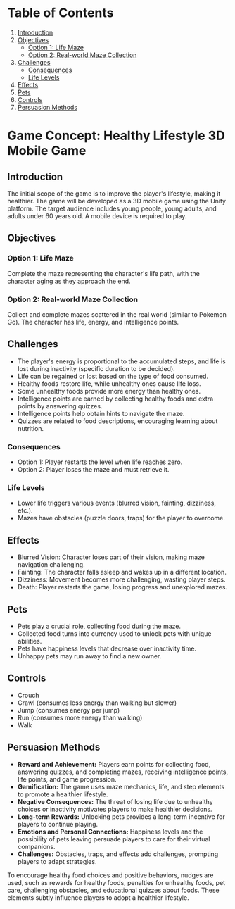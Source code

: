 # Table of Contents
1. [Introduction](#introduction)
2. [Objectives](#objectives)
   - [Option 1: Life Maze](#option-1-life-maze)
   - [Option 2: Real-world Maze Collection](#option-2-real-world-maze-collection)
3. [Challenges](#challenges)
   - [Consequences](#consequences)
   - [Life Levels](#life-levels)
4. [Effects](#effects)
5. [Pets](#pets)
6. [Controls](#controls)
7. [Persuasion Methods](#persuasion-methods)

# Game Concept: Healthy Lifestyle 3D Mobile Game

## Introduction

The initial scope of the game is to improve the player's lifestyle, making it healthier. The game will be developed as a 3D mobile game using the Unity platform. The target audience includes young people, young adults, and adults under 60 years old. A mobile device is required to play.

## Objectives

### Option 1: Life Maze
Complete the maze representing the character's life path, with the character aging as they approach the end.

### Option 2: Real-world Maze Collection
Collect and complete mazes scattered in the real world (similar to Pokemon Go). The character has life, energy, and intelligence points.

## Challenges

- The player's energy is proportional to the accumulated steps, and life is lost during inactivity (specific duration to be decided).
- Life can be regained or lost based on the type of food consumed.
- Healthy foods restore life, while unhealthy ones cause life loss.
- Some unhealthy foods provide more energy than healthy ones.
- Intelligence points are earned by collecting healthy foods and extra points by answering quizzes.
- Intelligence points help obtain hints to navigate the maze.
- Quizzes are related to food descriptions, encouraging learning about nutrition.

### Consequences

- Option 1: Player restarts the level when life reaches zero.
- Option 2: Player loses the maze and must retrieve it.

### Life Levels

- Lower life triggers various events (blurred vision, fainting, dizziness, etc.).
- Mazes have obstacles (puzzle doors, traps) for the player to overcome.

## Effects

- Blurred Vision: Character loses part of their vision, making maze navigation challenging.
- Fainting: The character falls asleep and wakes up in a different location.
- Dizziness: Movement becomes more challenging, wasting player steps.
- Death: Player restarts the game, losing progress and unexplored mazes.

## Pets

- Pets play a crucial role, collecting food during the maze.
- Collected food turns into currency used to unlock pets with unique abilities.
- Pets have happiness levels that decrease over inactivity time.
- Unhappy pets may run away to find a new owner.

## Controls

- Crouch
- Crawl (consumes less energy than walking but slower)
- Jump (consumes energy per jump)
- Run (consumes more energy than walking)
- Walk

## Persuasion Methods

- **Reward and Achievement:** Players earn points for collecting food, answering quizzes, and completing mazes, receiving intelligence points, life points, and game progression.
- **Gamification:** The game uses maze mechanics, life, and step elements to promote a healthier lifestyle.
- **Negative Consequences:** The threat of losing life due to unhealthy choices or inactivity motivates players to make healthier decisions.
- **Long-term Rewards:** Unlocking pets provides a long-term incentive for players to continue playing.
- **Emotions and Personal Connections:** Happiness levels and the possibility of pets leaving persuade players to care for their virtual companions.
- **Challenges:** Obstacles, traps, and effects add challenges, prompting players to adapt strategies.

To encourage healthy food choices and positive behaviors, nudges are used, such as rewards for healthy foods, penalties for unhealthy foods, pet care, challenging obstacles, and educational quizzes about foods. These elements subtly influence players to adopt a healthier lifestyle.
